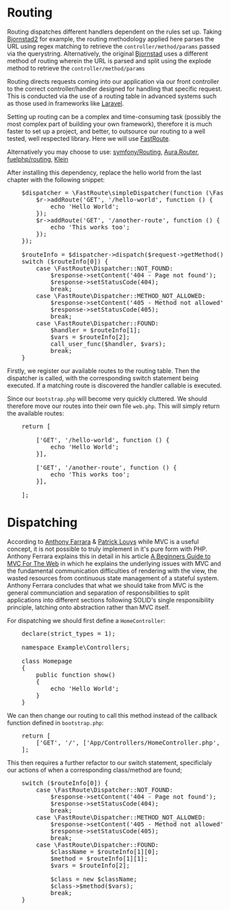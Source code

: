 # Routing

Routing dispatches different handlers dependent on the rules set up. Taking [Bjornstad2](https://github.com/Kodriboh/Bjornstad2) for example, the routing methodology applied here parses the URL using regex matching to retrieve the <code>controller/method/params</code> passed via the querystring. Alternatively, the original [Bjornstad](https://github.com/Kodriboh/Bjornstad-MVC-Bootstrap) uses a different method of routing wherein the URL is parsed and split using the explode method to retrieve the <code>controller/method/params</code>

Routing directs requests coming into our application via our front controller to the correct controller/handler designed for handling that specific request. This is conducted via the use of a routing table in advanced systems such as those used in frameworks like [Laravel](https://github.com/laravel/laravel).

Setting up routing can be a complex and time-consuming task (possibly the most complex part of building your own framework), therefore it is much faster to set up a project, and better, to outsource our routing to a well tested, well respected library. Here we will use [FastRoute](https://github.com/nikic/FastRoute).

Alternatively you may choose to use: [symfony/Routing](https://github.com/symfony/Routing), [Aura.Router](https://github.com/auraphp/Aura.Router), [fuelphp/routing](https://github.com/fuelphp/routing), [Klein](https://github.com/chriso/klein.php)

After installing this dependency, replace the hello world from the last chapter with the following snippet:

<pre>
    $dispatcher = \FastRoute\simpleDispatcher(function (\FastRoute\RouteCollector $r) {
        $r->addRoute('GET', '/hello-world', function () {
            echo 'Hello World';
        });
        $r->addRoute('GET', '/another-route', function () {
            echo 'This works too';
        });
    });

    $routeInfo = $dispatcher->dispatch($request->getMethod(), $request->getPath());
    switch ($routeInfo[0]) {
        case \FastRoute\Dispatcher::NOT_FOUND:
            $response->setContent('404 - Page not found');
            $response->setStatusCode(404);
            break;
        case \FastRoute\Dispatcher::METHOD_NOT_ALLOWED:
            $response->setContent('405 - Method not allowed');
            $response->setStatusCode(405);
            break;
        case \FastRoute\Dispatcher::FOUND:
            $handler = $routeInfo[1];
            $vars = $routeInfo[2];
            call_user_func($handler, $vars);
            break;
    }
</pre>

Firstly, we register our available routes to the routing table. Then the dispatcher is called, with the corresponding switch statement being executed. If a matching route is discovered the handler callable is executed. 

Since our <code>bootstrap.php</code> will become very quickly cluttered. We should therefore move our routes into their own file <code>web.php</code>. This will simply return the available routes:

<pre>
    return [

        ['GET', '/hello-world', function () {
            echo 'Hello World';
        }],

        ['GET', '/another-route', function () {
            echo 'This works too';
        }],
        
    ];
</pre>

# Dispatching

According to [Anthony Farrara](https://www.linkedin.com/in/ircmaxell/) & [Patrick Louys](https://patricklouys.com/about/) while MVC is a useful concept, it is not possible to truly implement in it's pure form with PHP. Anthony Ferrara explains this in detail in his article [A Beginners Guide to MVC For The Web](https://blog.ircmaxell.com/2014/11/a-beginners-guide-to-mvc-for-web.html) in which he explains the underlying issues with MVC and the fundamental communication difficulties of rendering with the view, the wasted resources from continuous state management of a stateful system. Anthony Ferrara concludes that what we should take from MVC is the general communciation and separation of responsibilities to split applications into different sections following SOLID's single responsibility principle, latching onto abstraction rather than MVC itself. 

For dispatching we should first define a <code>HomeController</code>:

<pre>
    declare(strict_types = 1);

    namespace Example\Controllers;

    class Homepage
    {
        public function show()
        {
            echo 'Hello World';
        }
    }
</pre>

We can then change our routing to call this method instead of the callback function defined in <code>bootstrap.php</code>:

<pre>
    return [
        ['GET', '/', ['App/Controllers/HomeController.php', 'show']],
    ];
</pre>

This then requires a further refactor to our switch statement, specificlaly our actions of when a corresponding class/method are found; 

<pre>
    switch ($routeInfo[0]) {
        case \FastRoute\Dispatcher::NOT_FOUND:
            $response->setContent('404 - Page not found');
            $response->setStatusCode(404);
            break;
        case \FastRoute\Dispatcher::METHOD_NOT_ALLOWED:
            $response->setContent('405 - Method not allowed');
            $response->setStatusCode(405);
            break;
        case \FastRoute\Dispatcher::FOUND:
            $className = $routeInfo[1][0];
            $method = $routeInfo[1][1];
            $vars = $routeInfo[2];
                
            $class = new $className;
            $class->$method($vars);
            break;
    }
</pre>